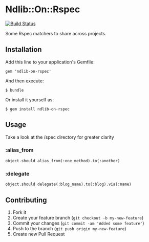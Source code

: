 # Ndlib::On::Rspec

[![Build Status](https://secure.travis-ci.org/ndlib/ndlib-on-rspec.png)](http://travis-ci.org/ndlib/ndlib-on-rspec)

Some Rspec matchers to share across projects.

## Installation

Add this line to your application's Gemfile:

    gem 'ndlib-on-rspec'

And then execute:

    $ bundle

Or install it yourself as:

    $ gem install ndlib-on-rspec

## Usage

Take a look at the /spec directory for greater clarity

### :alias_from

    object.should alias_from(:one_method).to(:another)

### :delegate

    object.should delegate(:blog_name).to(:blog).via(:name)

## Contributing

1. Fork it
2. Create your feature branch (`git checkout -b my-new-feature`)
3. Commit your changes (`git commit -am 'Added some feature'`)
4. Push to the branch (`git push origin my-new-feature`)
5. Create new Pull Request
